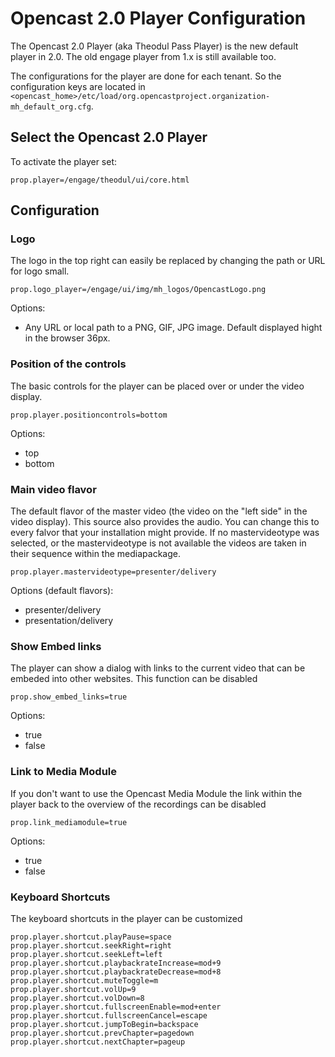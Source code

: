 # Opencast 2.0 Player Configuration

The Opencast 2.0 Player (aka Theodul Pass Player) is the new default player in 2.0. The old engage player from 1.x is still available too.

The configurations for the player are done for each tenant. So the configuration keys are located in `<opencast_home>/etc/load/org.opencastproject.organization-mh_default_org.cfg`.

## Select the Opencast 2.0 Player
To activate the player set:

    prop.player=/engage/theodul/ui/core.html

## Configuration

### Logo 
The logo in the top right can easily be replaced by changing the path or URL for logo small.

    prop.logo_player=/engage/ui/img/mh_logos/OpencastLogo.png

Options:

 - Any URL or local path to a PNG, GIF, JPG image. Default displayed hight in the browser 36px.

### Position of the controls
The basic controls for the player can be placed over or under the video display.

    prop.player.positioncontrols=bottom

Options:

 - top
 - bottom

### Main video flavor
The default flavor of the master video (the video on the "left side" in the video display). This source also provides the audio. You can change this to every falvor that your installation might provide. If no mastervideotype was selected, or the mastervideotype is not available the videos are taken in their sequence within the mediapackage.

    prop.player.mastervideotype=presenter/delivery

Options (default flavors):

 - presenter/delivery
 - presentation/delivery

### Show Embed links
The player can show a dialog with links to the current video that can be embeded into other websites. This function can be disabled

    prop.show_embed_links=true

Options:

 - true
 - false

### Link to Media Module
If you don't want to use the Opencast Media Module the link within the player back to the overview of the recordings can be disabled

    prop.link_mediamodule=true

Options:

 - true
 - false

### Keyboard Shortcuts
The keyboard shortcuts in the player can be customized

    prop.player.shortcut.playPause=space
    prop.player.shortcut.seekRight=right
    prop.player.shortcut.seekLeft=left
    prop.player.shortcut.playbackrateIncrease=mod+9
    prop.player.shortcut.playbackrateDecrease=mod+8
    prop.player.shortcut.muteToggle=m
    prop.player.shortcut.volUp=9
    prop.player.shortcut.volDown=8
    prop.player.shortcut.fullscreenEnable=mod+enter
    prop.player.shortcut.fullscreenCancel=escape
    prop.player.shortcut.jumpToBegin=backspace
    prop.player.shortcut.prevChapter=pagedown
    prop.player.shortcut.nextChapter=pageup

